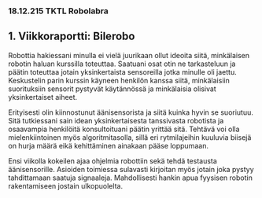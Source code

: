 ### 18.12.215 TKTL Robolabra
## 1. Viikkoraportti: Bilerobo

Robottia hakiessani minulla ei vielä juurikaan ollut ideoita siitä, minkälaisen robotin haluan kurssilla toteuttaa. Saatuani osat otin ne tarkasteluun ja päätin toteuttaa jotain yksinkertaista sensoreilla jotka minulle oli jaettu. Keskustelin parin kurssin käyneen henkilön kanssa siitä, minkälaisiin suorituksiin sensorit pystyvät käytännössä ja minkälaisia olisivat yksinkertaiset aiheet.

Erityisesti olin kiinnostunut äänisensorista ja siitä kuinka hyvin se suoriutuu. Sitä tutkiessani sain idean yksinkertaisesta tanssivasta robotista ja osaavampia henkilöitä konsultoituani päätin yrittää sitä. Tehtävä voi olla mielenkiintoinen myös algoritmitasolla, sillä eri rytmilajeihin kuuluvia biisejä on hurja määrä eikä kehittäminen ainakaan pääse loppumaan.

Ensi viikolla kokeilen ajaa ohjelmia robottiin sekä tehdä testausta äänisensorille. Asioiden toimiessa sulavasti kirjoitan myös jotain joka pystyy tahdittamaan saatuja signaaleja. Mahdollisesti hankin apua fyysisen robotin rakentamiseen jostain ulkopuolelta.